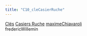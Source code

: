```yaml
---
title: "C10_cleCasierRuche"
---
```


[Clés](notes/equipements/cles/C_Clés.md) [Casiers Ruche](notes/equipements/consommables/C_CasierRuche.md) [maximeChiavaroli](notes/equipements/utilisateurs/maximeChiavaroli.md)\
fredericWillemin